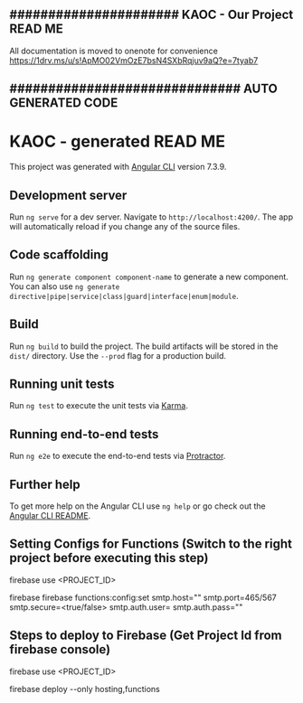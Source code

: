 ## ######################         KAOC - Our Project READ ME       ######################

All documentation is moved to onenote for convenience 
https://1drv.ms/u/s!ApMO02VmOzE7bsN4SXbRqjuv9aQ?e=7tyab7

## ############################## AUTO GENERATED CODE ###########################################

# KAOC - generated READ ME

This project was generated with [Angular CLI](https://github.com/angular/angular-cli) version 7.3.9.

## Development server

Run `ng serve` for a dev server. Navigate to `http://localhost:4200/`. The app will automatically reload if you change any of the source files.

## Code scaffolding

Run `ng generate component component-name` to generate a new component. You can also use `ng generate directive|pipe|service|class|guard|interface|enum|module`.

## Build

Run `ng build` to build the project. The build artifacts will be stored in the `dist/` directory. Use the `--prod` flag for a production build.

## Running unit tests

Run `ng test` to execute the unit tests via [Karma](https://karma-runner.github.io).

## Running end-to-end tests

Run `ng e2e` to execute the end-to-end tests via [Protractor](http://www.protractortest.org/).

## Further help

To get more help on the Angular CLI use `ng help` or go check out the [Angular CLI README](https://github.com/angular/angular-cli/blob/master/README.md).

## Setting Configs for Functions (Switch to the right project before executing this step)

firebase use <PROJECT_ID>

firebase firebase functions:config:set smtp.host="<Email Domain>" smtp.port=465/567 smtp.secure=<true/false>  smtp.auth.user=<Email User> smtp.auth.pass="<Email Password>"


## Steps to deploy to Firebase (Get Project Id from firebase console)

firebase use <PROJECT_ID>

firebase deploy --only hosting,functions




